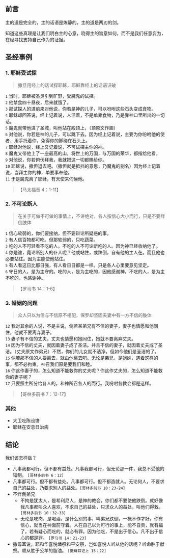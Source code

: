 ## 前言

主的道是完全的，主的话语是炼静的，主的道是两刃的剑。

知道这些真理是让我们明白主的心意，晓得主的旨意如何，而不是我们任意妄为，在经寻找支持自己作为的证据。

## 圣经事例

### 1\. 耶稣受试探

> 撒旦用经上的话试探耶稣，耶稣靠经上的话语识破

`1` 当时，耶稣被圣灵引到旷野，受魔鬼的试探。  
`2` 他禁食四十昼夜，后来就饿了。  
`3` 那试探人的进前来对他说，你若是神的儿子，可以吩咐这些石头变成食物。  
`4` 耶稣却回答说，经上记着说，人活着，不是单靠食物，乃是靠神口里所出的一切话。  
`5` 魔鬼就带他进了圣城，叫他站在殿顶上，（顶原文作翅）  
`6` 对他说，你若是神的儿子，可以跳下去。因为经上记着说，主要为你吩咐他的使者，用手托着你，免得你的脚碰在石头上。  
`7` 耶稣对他说，经上又记着说，不可试探主你的神。  
`8` 魔鬼又带他上了一座最高的山，将世上的万国，与万国的荣华，都指给他看，  
`9` 对他说，你若俯伏拜我，我就把这一切都赐给你。  
`10` 耶稣说，撒但退去吧。（撒但就是抵挡的意思，乃魔鬼的别名）因为经上记着说，当拜主你的神，单要事奉他。  
`11` 于是魔鬼离了耶稣，有天使来伺候他。

> 【马太福音 4：1-11】

### 2\. 不可论断人

> 在关于可做不可做的事情上，不讲绝对，各人按信心大小而行，只是不要绊倒肢体

`1` 信心软弱的，你们要接纳，但不要辩论所疑惑的事。  
`2` 有人信百物都可吃。但那软弱的，只吃蔬菜。  
`3` 吃的人不可轻看不吃的人。不吃的人不可论断吃的人。因为神已经收纳他了。  
`4` 你是谁，竟论断别人的仆人呢？他或站住，或跌倒，自有他的主人在。而且他也必要站住。因为主能使他站住。  
`5` 有人看这日比那日强，有人看日日都是一样。只是各人心里要意见坚定。  
`6` 守日的人，是为主守的。吃的人，是为主吃的，因他感谢神。不吃的人，是为主不吃的，也感谢神。

> 【罗马书 14：1-6】

### 3\. 婚姻的问题

> 众人只以为信与不信原不相配，保罗却坚固夫妻中有一方不信的肢体

`12` 我对其余的人说，不是主说，倘若某弟兄有不信的妻子，妻子也情愿和他同住，他就不要离弃妻子。  
`13` 妻子有不信的丈夫，丈夫也情愿和她同住，她就不要离弃丈夫。  
`14` 因为不信的丈夫，就因着妻子成了圣洁。并且不信的妻子，就因着丈夫成了圣洁。（丈夫原文作弟兄）不然，你们的儿女就不洁净。但如今他们是圣洁的了。  
`15` 倘若那不信的人要离去，就由他离去吧。无论是弟兄，是姐妹，遇着这样的事，都不必拘束。神召我们原是要我们和睦。  
`16` 你这作妻子的，怎么知道不能救你的丈夫呢？你这作丈夫的，怎么知道不能救你的妻子呢？  
`17` 只要照主所分给各人的，和神所召各人的而行。我吩咐各教会都是这样。

> 【哥林多前书 7：12-17】

### 其他

- 大卫吃陈设饼
- 耶稣在安息日治病

## 结论

我们该怎样做？

- 凡事我都可行。但不都有益处。凡事我都可行，但无论那一件，我总不受他的辖制。 `[哥林多前书 6：12]`
- 凡事都可行。但不都有益处。凡事都可行。但不都造就人。无论何人，不要求自己的益处，乃要求别人的益处。`[哥林多前书 10：23-24]`
- 不绊倒弟兄
  - 不拘是犹太人，是希利尼人，是神的教会，你们都不要使他跌倒。就好像我凡事都叫众人喜欢，不求自己的益处，只求众人的益处，叫他们得救。`[哥林多前书 10：32-33]`
  - 无论是吃肉，是喝酒，是什么别的事，叫弟兄跌倒，一概不作才好。你有信心，就当在神面前守着。人在自己以为可行的事上，能不自责，就有福了。若有疑心而吃的，就必有罪。因为他吃，不是出于信心。凡不出于信心的都是罪。 `[罗马书 14：21-23]`
- 撒母耳说，耶和华喜悦燔祭和平安祭，岂如喜悦人听从他的话呢？听命胜于献祭。顺从胜于公羊的脂油。 `[撒母耳记上 15：22]`
